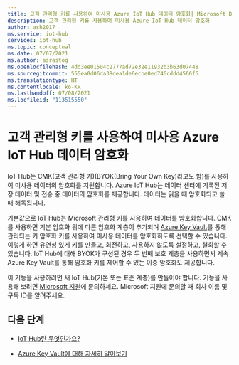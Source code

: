 ```yaml
---
title: 고객 관리형 키를 사용하여 미사용 Azure IoT Hub 데이터 암호화| Microsoft Docs
description: 고객 관리형 키를 사용하여 미사용 Azure IoT Hub 데이터 암호화
author: ash2017
ms.service: iot-hub
services: iot-hub
ms.topic: conceptual
ms.date: 07/07/2021
ms.author: asrastog
ms.openlocfilehash: 4dd3ee01504c2777ad72e32e11932b3b63d07448
ms.sourcegitcommit: 555ea0d06da38dea1de6ecbe0ed746cddd4566f5
ms.translationtype: HT
ms.contentlocale: ko-KR
ms.lasthandoff: 07/08/2021
ms.locfileid: "113515550"
---
```

# <a name="encryption-of-azure-iot-hub-data-at-rest-using-customer-managed-keys"></a>고객 관리형 키를 사용하여 미사용 Azure IoT Hub 데이터 암호화

IoT Hub는 CMK(고객 관리형 키)(BYOK(Bring Your Own Key)라고도 함)를 사용하여 미사용 데이터의 암호화를 지원합니다. Azure IoT Hub는 데이터 센터에 기록된 저장 데이터 및 전송 중 데이터의 암호화를 제공합니다. 데이터는 읽을 때 암호화되고 쓸 때 해독됩니다. 

기본값으로 IoT Hub는 Microsoft 관리형 키를 사용하여 데이터를 암호화합니다. CMK를 사용하면 기본 암호화 위에 다른 암호화 계층이 추가되며 [Azure Key Vault](https://azure.microsoft.com/services/key-vault/)를 통해 관리되는 키 암호화 키를 사용하여 미사용 데이터를 암호화하도록 선택할 수 있습니다. 이렇게 하면 유연성 있게 키를 만들고, 회전하고, 사용하지 않도록 설정하고, 철회할 수 있습니다. IoT Hub에 대해 BYOK가 구성된 경우 두 번째 보호 계층을 사용하면서 계속 Azure Key Vault를 통해 암호화 키를 제어할 수 있는 이중 암호화도 제공합니다.

이 기능을 사용하려면 새 IoT Hub(기본 또는 표준 계층)를 만들어야 합니다. 기능을 사용해 보려면 [Microsoft 지원](https://azure.microsoft.com/support/create-ticket/)에 문의하세요. Microsoft 지원에 문의할 때 회사 이름 및 구독 ID를 알려주세요.

## <a name="next-steps"></a>다음 단계

* [IoT Hub란 무엇인가요?](./about-iot-hub.md)

* [Azure Key Vault에 대해 자세히 알아보기](../key-vault/general/overview.md)
